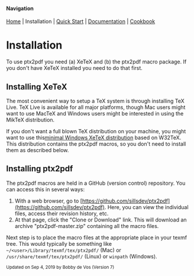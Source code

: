 #### Navigation

[Home](../home/README.md)  | Installation | [Quick Start](../quick-start/README.md) | [Documentation](../documentation/README.md) | [Cookbook ](../cookbook/README.md)



# Installation
To use ptx2pdf you need (a) XeTeX and (b) the ptx2pdf macro package. If you don't have XeTeX installed you need to do that first.

## <a name="TOC-Installing-XeTeX">Installing XeTeX</a>

<a name="TOC-Installing-XeTeX">The most convenient way to setup a TeX system is through installing TeX Live. TeX Live is available for all major platforms, though Mac users might want to use MacTeX and Windows users might be interested in using the MikTeX distribution.

If you don't want a full blown TeX distribution on your machine, you might want to use this[minimal Windows XeTeX distribution](https://bitbucket.org/hindlemail/xetexnuget/src/default/PutXetexFolderInHere/) based on W32TeX. This distribution contains the ptx2pdf macros, so you don't need to install them as described below.

</a>

## <a name="TOC-Installing-ptx2pdf">Installing ptx2pdf</a>

<a name="TOC-Installing-ptx2pdf">The ptx2pdf macros are held in a GitHub (version control) repository. You can access this in several ways:

1.  With a web browser, go to [https://github.com/sillsdev/ptx2pdf](https://github.com/sillsdev/ptx2pdf). Here, you can view the individual files, access their revision history, etc.
2.  At that page, click the "Clone or Download" link. This will download an archive "ptx2pdf-master.zip" containing all the macro files.

Next step is to place the macro files at the appropriate place in your texmf tree. This would typically be something like ```~/<user>/Library/texmf/tex/ptx2pdf/``` (Mac) or ```/usr/share/texmf/tex/ptx2pdf/``` (Linux) or ```winpath``` (Windows).
</a>

<a name="TOC-Installing-ptx2pdf"></a></td>


<small>Updated on Sep 4, 2019 by <span class="author"><span class="vcard">Bobby de Vos</span> </span>(Version <span class="sites:revision">7</span>)</small>
